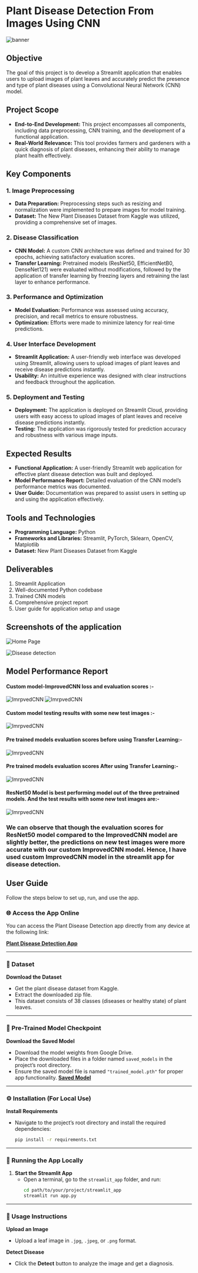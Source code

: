 # Plant Disease Detection From Images Using CNN
![banner](screenshots/img22.jpg)

## Objective
The goal of this project is to develop a Streamlit application that enables users to upload images of plant leaves and accurately predict the presence and type of plant diseases using a Convolutional Neural Network (CNN) model.

## Project Scope
- **End-to-End Development:** This project encompasses all components, including data preprocessing, CNN training, and the development of a functional application.
- **Real-World Relevance:** This tool provides farmers and gardeners with a quick diagnosis of plant diseases, enhancing their ability to manage plant health effectively.

## Key Components

### 1. Image Preprocessing
- **Data Preparation:** Preprocessing steps such as resizing and normalization were implemented to prepare images for model training.
- **Dataset:** The New Plant Diseases Dataset from Kaggle was utilized, providing a comprehensive set of images.

### 2. Disease Classification
- **CNN Model:** A custom CNN architecture was defined and trained for 30 epochs, achieving satisfactory evaluation scores.
- **Transfer Learning:** Pretrained models (ResNet50, EfficientNetB0, DenseNet121) were evaluated without modifications, followed by the application of transfer learning by freezing layers and retraining the last layer to enhance performance.

### 3. Performance and Optimization
- **Model Evaluation:** Performance was assessed using accuracy, precision, and recall metrics to ensure robustness.
- **Optimization:** Efforts were made to minimize latency for real-time predictions.

### 4. User Interface Development
- **Streamlit Application:** A user-friendly web interface was developed using Streamlit, allowing users to upload images of plant leaves and receive disease predictions instantly.
- **Usability:** An intuitive experience was designed with clear instructions and feedback throughout the application.

### 5. Deployment and Testing
- **Deployment:** The application is deployed on Streamlit Cloud, providing users with easy access to upload images of plant leaves and receive disease predictions instantly. 
- **Testing:** The application was rigorously tested for prediction accuracy and robustness with various image inputs.

## Expected Results
- **Functional Application:** A user-friendly Streamlit web application for effective plant disease detection was built and deployed.
- **Model Performance Report:** Detailed evaluation of the CNN model’s performance metrics was documented.
- **User Guide:** Documentation was prepared to assist users in setting up and using the application effectively.

## Tools and Technologies
- **Programming Language:** Python
- **Frameworks and Libraries:** Streamlit, PyTorch, Sklearn, OpenCV, Matplotlib
- **Dataset:** New Plant Diseases Dataset from Kaggle

## Deliverables
1. Streamlit Application
2. Well-documented Python codebase
3. Trained CNN models
4. Comprehensive project report
5. User guide for application setup and usage

## Screenshots of the application

![Home Page](screenshots/App_ss4.png)


![Disease detection](screenshots/App_ss3.png)

## Model Performance Report

#### Custom model-ImprovedCNN loss and evaluation scores :-
![ImrpvedCNN](screenshots/CustomCNN_scores.png)
![ImrpvedCNN](screenshots/Custom_model_score.png)

#### Custom model testing results with some new test images :-
![ImrpvedCNN](screenshots/Custom_preds.png)

#### Pre trained models evaluation scores before using Transfer Learning:-
![ImrpvedCNN](screenshots/Pretrained_eval_scores.png)

#### Pre trained models evaluation scores After using Transfer Learning:-
![ImrpvedCNN](screenshots/Transferlearning_eval_scores.png)

#### ResNet50 Model is best performing model out of the three pretrained models. And the test results with some new test images are:-
![ImrpvedCNN](screenshots/ResNet50_preds.png)

### We can observe that though the evaluation scores for ResNet50 model compared to the ImprovedCNN model are slightly better, the predictions on new test images were more accurate with our custom ImprovedCNN model. Hence, I have used custom ImprovedCNN model in the streamlit app for disease detection. 

## User Guide
Follow the steps below to set up, run, and use the app.

### 🌐 Access the App Online
You can access the Plant Disease Detection app directly from any device at the following link:

**[Plant Disease Detection App](https://plantsdiseasedetector.streamlit.app/)**

---

### 📂 Dataset
**Download the Dataset**  
   - Get the plant disease dataset from Kaggle.
   - Extract the downloaded zip file.
   - This dataset consists of 38 classes (diseases or healthy state) of plant leaves.

---

### 💾 Pre-Trained Model Checkpoint
**Download the Saved Model**  
   - Download the model weights from Google Drive.
   - Place the downloaded files in a folder named `saved_models` in the project’s root directory.
   - Ensure the saved model file is named `"trained_model.pth"` for proper app functionality.
   **[Saved Model]([https://plantsdiseasedetector.streamlit.app/](https://drive.usercontent.google.com/download?id=1PLQ6k1ieFMvkrTy8raNvxTWXADZwhH5H))**
---

### ⚙️ Installation (For Local Use)
**Install Requirements**  
   - Navigate to the project’s root directory and install the required dependencies:
     ```bash
     pip install -r requirements.txt
     ```

---

### 🚀 Running the App Locally
1. **Start the Streamlit App**  
   - Open a terminal, go to the `streamlit_app` folder, and run:
     ```bash
     cd path/to/your/project/streamlit_app
     streamlit run app.py
     ```

---

### 📘 Usage Instructions
**Upload an Image**  
   - Upload a leaf image in `.jpg`, `.jpeg`, or `.png` format.
   
**Detect Disease**  
   - Click the **Detect** button to analyze the image and get a diagnosis.
